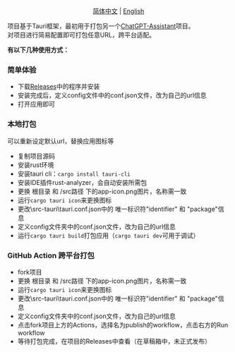 <p align="center">
  <a href="./README.md">简体中文</a> |
  <a href="./README_EN.md">English</a>
</p>



项目基于Tauri框架，最初用于打包另一个[ChatGPT-Assistant](https://github.com/PierXuY/ChatGPT-Assistant)项目。    
对项目进行简易配置即可打包任意URL，跨平台适配。   


**有以下几种使用方式：**


### 简单体验
- 下载[Releases](https://github.com/PierXuY/package-url/releases/tag/app-v0.0.3)中的程序并安装
- 安装完成后，定义config文件中的conf.json文件，改为自己的url信息
- 打开应用即可

### 本地打包
可以重新设定默认url，替换应用图标等
- 复制项目源码
- 安装rust环境
- 安装tauri cli：`cargo install tauri-cli`
- 安装IDE插件rust-analyzer，会自动安装所需包
- 更换 根目录 和  /src路径 下的app-icon.png图片，名称需一致
- 运行`cargo tauri icon`来更换图标
- 更改\src-tauri\tauri.conf.json中的 唯一标识符"identifier" 和 "package"信息
- 定义config文件夹中的conf.json文件，改为自己的url信息
- 运行`cargo tauri build`打包应用（`cargo tauri dev`可用于调试）

### GitHub Action 跨平台打包
- fork项目
- 更换 根目录 和  /src路径 下的app-icon.png图片，名称需一致
- 运行`cargo tauri icon`来更换图标
- 更改\src-tauri\tauri.conf.json中的 唯一标识符"identifier" 和 "package"信息
- 定义config文件夹中的conf.json文件，改为自己的url信息
- 点击fork项目上方的Actions，选择名为publish的workflow，点击右方的Run workflow
- 等待打包完成，在项目的Releases中查看（在草稿箱中，未正式发布）
